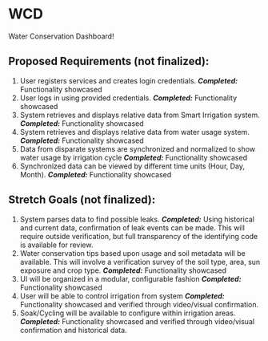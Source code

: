 # WCD
Water Conservation Dashboard!

## Proposed Requirements (not finalized):
1. User registers services and creates login credentials.
***Completed:*** Functionality showcased
2. User logs in using provided credentials.
***Completed:*** Functionality showcased
3. System retrieves and displays relative data from Smart Irrigation system.
***Completed:*** Functionality showcased
4. System retrieves and displays relative data from water usage system.
***Completed:*** Functionality showcased
5. Data from disparate systems are synchronized and normalized to show water usage by irrigation cycle
***Completed:*** Functionality showcased
6. Synchronized data can be viewed by different time units (Hour, Day, Month).
***Completed:*** Functionality showcased
## Stretch Goals (not finalized):
1. System parses data to find possible leaks.
***Completed:*** Using historical and current data, confirmation of leak events can be made. This will require outside verification, but full transparency of the identifying code is available for review.
2. Water conservation tips based upon usage and soil metadata will be available. This will involve a verification survey of the soil type, area, sun exposure and crop type.
***Completed:*** Functionality showcased
3. UI will be organized in a modular, configurable fashion
***Completed:*** Functionality showcased
4. User will be able to control irrigation from system
***Completed:*** Functionality showcased and verified through video/visual confirmation.
5. Soak/Cycling will be available to configure within irrigation areas.
***Completed:*** Functionality showcased and verified through video/visual confirmation and historical data.
